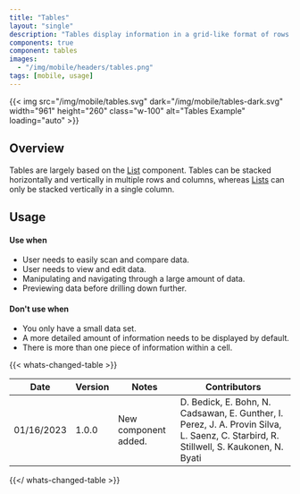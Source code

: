 ```yaml
---
title: "Tables"
layout: "single"
description: "Tables display information in a grid-like format of rows and columns."
components: true
component: tables
images:
  - "/img/mobile/headers/tables.png"
tags: [mobile, usage]
---
```


{{< img src="/img/mobile/tables.svg" dark="/img/mobile/tables-dark.svg" width="961" height="260" class="w-100" alt="Tables Example" loading="auto" >}}

## Overview

Tables are largely based on the [List](/components/mobile/lists/) component. Tables can be stacked horizontally and vertically in multiple rows and columns, whereas [Lists](/components/mobile/lists/) can only be stacked vertically in a single column.

## Usage

#### Use when

- User needs to easily scan and compare data.
- User needs to view and edit data.
- Manipulating and navigating through a large amount of data.
- Previewing data before drilling down further.

#### Don't use when

- You only have a small data set.
- A more detailed amount of information needs to be displayed by default.
- There is more than one piece of information within a cell.

{{< whats-changed-table >}}

| Date       | Version | Notes                | Contributors                                                                                                                          |
| ---------- | ------- | -------------------- | ------------------------------------------------------------------------------------------------------------------------------------- |
| 01/16/2023 | 1.0.0   | New component added. | D. Bedick, E. Bohn, N. Cadsawan, E. Gunther, I. Perez, J. A. Provin Silva, L. Saenz, C. Starbird, R. Stillwell, S. Kaukonen, N. Byati |

{{</ whats-changed-table >}}
